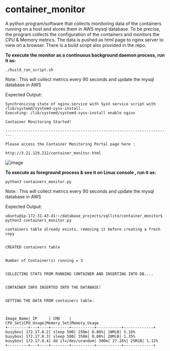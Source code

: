 # container_monitor
A python program/software that collects monitoring data of the containers running on a host and stores them in AWS mysql database. To be precise, the program collects the configuration of the containers and monitors the CPU & Memory metrics. The data is pushed as html page to nginx server to view on a browser. 
There is a build script also provided in the repo. 

**To execute the monitor as a continuous background daemon process, run it as:**
 
`./build_run_script.sh`

Note : This will collect metrics every 90 seconds and update the mysql database in AWS 

Expected Output: 
```
Synchronizing state of nginx.service with SysV service script with /lib/systemd/systemd-sysv-install.
Executing: /lib/systemd/systemd-sysv-install enable nginx

Container Monitoring Started!

-------------------------------------------------------------------------

Please access the Container Monitoring Portal page here :

http://3.21.129.212/container_monitor.html
```
![image](https://user-images.githubusercontent.com/38254327/140845944-3fe6e056-8b6c-4ef0-886d-80cd763e5b4a.png)





**To execute as foreground process & see it on Linux console , run it as:**

`python3 containers_monitor.py`

Note : This will collect metrics every 90 seconds and update the mysql database in AWS 

Expected Output: 
```
ubuntu@ip-172-31-43-41:~/database_projects/sqllite/container_monitor$ python3 containers_monitor.py

containers table already exists, removing it before creating a fresh copy


CREATED containers table


Number of Container(s) running = 3


COLLECTING STATS FROM RUNNING CONTAINER AND INSERTING INTO DB....


CONTAINER INFO INSERTED INTO THE DATABASE!


GETTING THE DATA FROM containers table:



Image_Name| IP     | CMD    | CPU_Set|CPU_Usage|Memory_Set|Memory_Usage
+---------+---+----+--------+----------+-----------+-------------+
busybox| 172.17.0.2| sleep 500| 250m| 0.00%| 10MiB| 5.16%
busybox| 172.17.0.3| sleep 500| 350m| 0.00%| 20MiB| 1.35%
busybox| 172.17.0.4| dd if=/dev/urandom| 300m| 27.26%| 25MiB| 1.12%
+---------+---+----+--------+----------+-----------+-------------+
```
 


